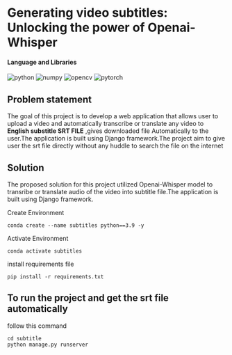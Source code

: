 # Generating video subtitles: Unlocking the power of Openai-Whisper 

#### Language and Libraries

<p>
<a><img src="https://img.shields.io/badge/Python-FFD43B?style=for-the-badge&logo=python&logoColor=darkgreen" alt="python"/></a>
<a><img src="https://img.shields.io/badge/openai-181818?style=for-the-badge&logo=openai&logoColor=white" alt="numpy"/></a>
<a><img src="https://img.shields.io/badge/whisper-181818?style=for-the-badge&logo=openai&logoColor=green" alt="opencv"/></a>
<a><img src="https://img.shields.io/badge/Django-%23EE4C2C.svg?style=for-the-badge&logo=Django&logoColor=white" alt="pytorch"/></a>
</p>

## Problem statement
The goal of this project is to develop a web application that allows user to upload a video and automatically transcribe or translate any video to **English substitle SRT FILE** ,gives downloaded file Automatically to the user.The application is built using Django framework.The project aim to give user the srt file directly without any huddle to search the file on the internet

## Solution
The proposed solution for this project utilized Openai-Whisper model to transribe or translate audio of the video into subtitle file.The application is built using Django framework.

Create Environment
```
conda create --name subtitles python==3.9 -y

```


Activate Environment
```
conda activate subtitles

```

install requirements file

```
pip install -r requirements.txt

```


## To run the project and get the srt file automatically 
follow this command 
```
cd subtitle
python manage.py runserver

```